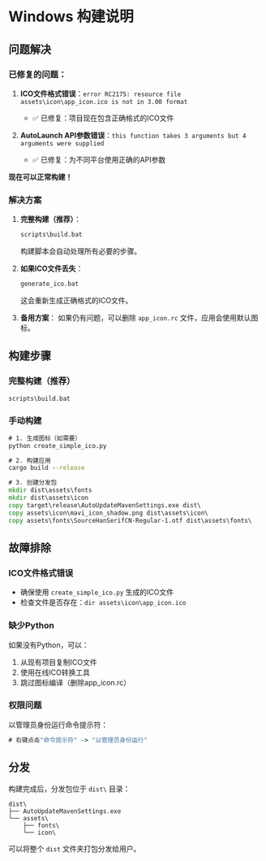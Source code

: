 # Windows 构建说明

## 问题解决

### 已修复的问题：

1. **ICO文件格式错误**：`error RC2175: resource file assets\icon\app_icon.ico is not in 3.00 format`
   - ✅ 已修复：项目现在包含正确格式的ICO文件

2. **AutoLaunch API参数错误**：`this function takes 3 arguments but 4 arguments were supplied`
   - ✅ 已修复：为不同平台使用正确的API参数

**现在可以正常构建！**

### 解决方案

1. **完整构建（推荐）**：
   ```cmd
   scripts\build.bat
   ```
   构建脚本会自动处理所有必要的步骤。

2. **如果ICO文件丢失**：
   ```cmd
   generate_ico.bat
   ```
   这会重新生成正确格式的ICO文件。

3. **备用方案**：
   如果仍有问题，可以删除 `app_icon.rc` 文件，应用会使用默认图标。

## 构建步骤

### 完整构建（推荐）
```cmd
scripts\build.bat
```

### 手动构建
```cmd
# 1. 生成图标（如需要）
python create_simple_ico.py

# 2. 构建应用
cargo build --release

# 3. 创建分发包
mkdir dist\assets\fonts
mkdir dist\assets\icon
copy target\release\AutoUpdateMavenSettings.exe dist\
copy assets\icon\mavi_icon_shadow.png dist\assets\icon\
copy assets\fonts\SourceHanSerifCN-Regular-1.otf dist\assets\fonts\
```

## 故障排除

### ICO文件格式错误
- 确保使用 `create_simple_ico.py` 生成的ICO文件
- 检查文件是否存在：`dir assets\icon\app_icon.ico`

### 缺少Python
如果没有Python，可以：
1. 从现有项目复制ICO文件
2. 使用在线ICO转换工具
3. 跳过图标编译（删除app_icon.rc）

### 权限问题
以管理员身份运行命令提示符：
```cmd
# 右键点击"命令提示符" -> "以管理员身份运行"
```

## 分发

构建完成后，分发包位于 `dist\` 目录：
```
dist\
├── AutoUpdateMavenSettings.exe
└── assets\
    ├── fonts\
    └── icon\
```

可以将整个 `dist` 文件夹打包分发给用户。